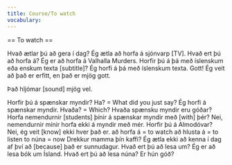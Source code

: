 ```yaml
---
title: Course/To watch
vocabulary:
---
```


== To watch ==

Hvað ætlar þú að gera í dag?
Ég ætla að horfa á sjónvarp [TV].
Hvað ert þú að horfa á?
Ég er að horfa á Valhalla Murders.
Horfir þú á þá með íslenskum eða enskum texta [subtitle]?
Ég horfi á þá með íslenskum texta.
Gott!
Ég veit að það er erfitt, en það er mjög gott.

Það hljómar [sound] mjög vel.

Horfir þú á spænskar myndir?
Ha? = What did you just say?
Ég horfi á spænskar myndir.
Hvaða? = Which?
Hvaða spænsku myndir eru góðar?
Horfa nemendurnir [students] þínir á spænskar myndir með [with] þér?
Nei, nemendurnir mínir horfa ekki á myndir með mér.
Horfir þú á Almodóvar?
Nei, ég veit [know] ekki hver það er.
að horfa á = to watch
að hlusta á = to listen to
núna = now
Drekkur mamma þín kaffi?
Ég ætla ekki að kenna í dag af því að [because] það er sunnudagur.
Hvað ert þú að lesa um?
Ég er að lesa bók um Ísland.
Hvað ert þú að lesa núna?
Er hún góð?
